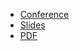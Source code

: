 * [Conference](https://fosdem.org/2023/schedule/event/closing_fosdem/)
* [Slides](https://docs.google.com/presentation/d/17tcFaQYEsOG3miHtiML0iFA4rrxfO-BiZtFa8PYwfp4/)
* [PDF](2023-02-05--FOSDEM_Closing.pdf)
